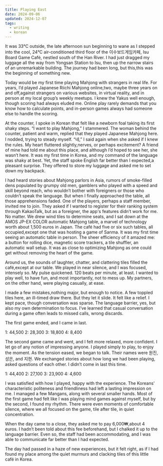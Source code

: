 ```yaml
---
title: Playing East
date: 2024-09-06
updated: 2024-12-07
tags:
  - writing
  - korean
---
```


It was 33°C outside, the late afternoon sun beginning to wane as I stepped into the cool, 24°C air-conditioned third floor of the 이수보드게임카페, Isu Board Game Café, nestled south of the Han River. I had just dragged my luggage all the way from Yongsan Station to Isu, then up the narrow stairs of an unremarkable building. The journey had been long, but this,this was the beginning of something new.

Today would be my first time playing Mahjong with strangers in real life. For years, I’d played Japanese Riichi Mahjong online,two, maybe three years on and off,against strangers on various websites, in virtual reality, and in person at my local group’s weekly meetups. I knew the Yakus well enough, though scoring had always eluded me. Online play rarely demands that you know how to calculate points, and in-person games always had someone else to handle the scoring.

At the counter, I spoke in Korean that felt like a newborn foal taking its first shaky steps. “I want to play Mahjong,” I stammered. The woman behind the counter, patient and warm, replied that they played Japanese Mahjong here. I nodded, trying to steady myself. “네,” I said again when she asked if I knew the rules. My heart fluttered slightly,nerves, or perhaps excitement? A friend of mine had told me about this place, and although I’d hoped to see her, she wasn’t here. It was my first time in Korea, and my command of the language was shaky at best. Yet, the staff spoke English far better than I expected,a pleasant surprise. They offered to store my luggage and asked me to set down my backpack.

I had heard stories about Mahjong parlors in Asia, rumors of smoke-filled dens populated by grumpy old men, gamblers who played with a speed and skill beyond reach, who wouldn’t bother with foreigners or those who couldn’t speak the language. But when I finally approached the table, all those apprehensions faded. One of the players, perhaps a staff member, invited me to join. They asked if I wanted to register for their ranking system through KakaoTalk, but as a foreigner, the app's features didn’t work for me. No matter. We drew wind tiles to determine seats, and I sat down at the AMOS JP-EX COLOR automatic Mahjong table, a marvel of technology worth about 1,500 euros in Japan. The café had five or six such tables, all occupied,except one that was hosting a game of Sanma. It was my first time seeing an automatic table in person. The sheer efficiency of it amazed me: a button for rolling dice, magnetic score trackers, a tile shuffler, an automatic wall setup. It was as close to optimizing Mahjong as one could get without removing the heart of the game.

Around us, the sounds of laughter, chatter, and clattering tiles filled the café,except at our table. We played in near silence, and I was focused, intensely so. My pulse quickened. 120 beats per minute, at least. I wanted to play well, to have fun, and most importantly, not to mess up. My partners, on the other hand, were playing casually, at ease.

I made a few mistakes,nothing major, but enough to notice. A few toppled tiles here, an ill-timed draw there. But they let it slide. It felt like a relief. I kept pace, though conversation was sparse. The language barrier, yes, but also my own determination to focus. I’ve learned that casual conversation during a game often leads to missed calls, wrong discards.

The first game ended, and I came in last.

1: 44,500
2: 28,300
3: 18,800
4: 8,400

The second game came and went, and I felt more relaxed, more confident. I let go of any notion of impressing anyone. I played simply to play, to enjoy the moment. As the tension eased, we began to talk. Their names were 원진, 성은, and 지현. We exchanged stories about how long we had been playing, asked questions of each other. I didn’t come in last this time.

1: 44,400
2: 27,100
3: 23,900
4: 4,600

I was satisfied with how I played, happy with the experience. The Koreans' characteristic politeness and friendliness had left a lasting impression on me. I managed a few Mangans, along with several smaller hands. Most of the first game had felt like I was playing mind games against myself, but by the second, I found my rhythm. There were even moments of comfortable silence, where we all focused on the game, tile after tile, in quiet concentration.

When the day came to a close, they asked me to pay 6,000₩,about 4 euros. I hadn’t been told about this fee beforehand, but I chalked it up to the language barrier. Even so, the staff had been accommodating, and I was able to communicate far better than I had expected.

The day had passed in a haze of new experiences, but it felt right, as if I had found my place among the quiet murmurs and clacking tiles of this little café in Korea.

